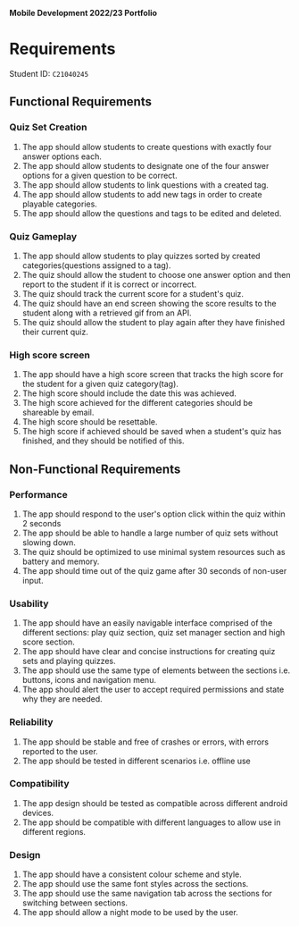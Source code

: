 **Mobile Development 2022/23 Portfolio**
# Requirements

Student ID: `C21040245`

## Functional Requirements

### Quiz Set Creation

1. The app should allow students to create questions with exactly four answer options each.
2. The app should allow students to designate one of the four answer options for a given question
to be correct.
3. The app should allow students to link questions with a created tag.
4. The app should allow students to add new tags in order to create playable categories.
5. The app should allow the questions and tags to be edited and deleted. 

### Quiz Gameplay

1. The app should allow students to play quizzes sorted by created categories(questions assigned to a tag).
2. The quiz should allow the student to choose one answer option and then report to the student if it is correct 
or incorrect.
3. The quiz should track the current score for a student's quiz.
4. The quiz should have an end screen showing the score results to the student along with a retrieved gif from an API.
5. The quiz should allow the student to play again after they have finished their current quiz.

### High score screen

1. The app should have a high score screen that tracks the high score for the student
for a given quiz category(tag).
2. The high score should include the date this was achieved.
3. The high score achieved for the different categories should be shareable by email.
4. The high score should be resettable.
5. The high score if achieved should be saved when a student's quiz has finished, and they 
should be notified of this.

## Non-Functional Requirements

### Performance

1. The app should respond to the user's option click within the quiz within 2 seconds
2. The app should be able to handle a large number of quiz sets without slowing down.
3. The quiz should be optimized to use minimal system resources such as battery and 
memory.
4. The app should time out of the quiz game after 30 seconds of non-user input.

### Usability

1. The app should have an easily navigable interface comprised of the different sections:
play quiz section, quiz set manager section and high score section.
2. The app should have clear and concise instructions for creating quiz sets and 
playing quizzes.
3. The app should use the same type of elements between the sections i.e. buttons, 
icons and navigation menu.
4. The app should alert the user to accept required permissions and state why they
are needed.

### Reliability

1. The app should be stable and free of crashes or errors, with errors reported to the
user.
2. The app should be tested in different scenarios i.e. offline use

### Compatibility

1. The app design should be tested as compatible across different android devices. 
2. The app should be compatible with different languages to allow use in different
regions.

### Design

1. The app should have a consistent colour scheme and style.
2. The app should use the same font styles across the sections.
3. The app should use the same navigation tab across the sections for switching
between sections.
4. The app should allow a night mode to be used by the user.

